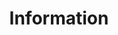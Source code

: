 ---
layout: page
title: Information
order: "60"
description: News & BLog pages of the OMA DMSE
parent: "true"
---